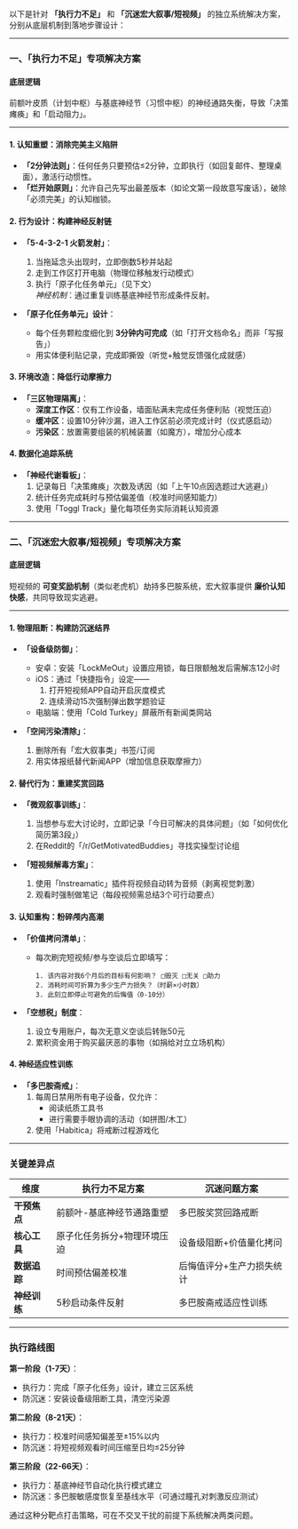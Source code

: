 以下是针对 **「执行力不足」** 和 **「沉迷宏大叙事/短视频」** 的独立系统解决方案，分别从底层机制到落地步骤设计：

---

### **一、「执行力不足」专项解决方案**  
#### **底层逻辑**  
前额叶皮质（计划中枢）与基底神经节（习惯中枢）的神经通路失衡，导致「决策瘫痪」和「启动阻力」。

---

#### **1. 认知重塑：消除完美主义陷阱**  
- **「2分钟法则」**：任何任务只要预估≤2分钟，立即执行（如回复邮件、整理桌面），激活行动惯性。  
- **「烂开始原则」**：允许自己先写出最差版本（如论文第一段故意写废话），破除「必须完美」的认知枷锁。  

#### **2. 行为设计：构建神经反射链**  
- **「5-4-3-2-1 火箭发射」**：  
  1. 当拖延念头出现时，立即倒数5秒并站起  
  2. 走到工作区打开电脑（物理位移触发行动模式）  
  3. 执行「原子化任务单元」（见下文）  
  *神经机制*：通过重复训练基底神经节形成条件反射。  

- **「原子化任务单元」设计**：  
  - 每个任务颗粒度细化到 **3分钟内可完成**（如「打开文档命名」而非「写报告」）  
  - 用实体便利贴记录，完成即撕毁（听觉+触觉反馈强化成就感）  

#### **3. 环境改造：降低行动摩擦力**  
- **「三区物理隔离」**：  
  - **深度工作区**：仅有工作设备，墙面贴满未完成任务便利贴（视觉压迫）  
  - **缓冲区**：设置10分钟沙漏，进入工作区前必须完成计时（仪式感启动）  
  - **污染区**：放置需要组装的机械装置（如魔方），增加分心成本  

#### **4. 数据化追踪系统**  
- **「神经代谢看板」**：  
  1. 记录每日「决策瘫痪」次数及诱因（如「上午10点因选题过大逃避」）  
  2. 统计任务完成耗时与预估偏差值（校准时间感知能力）  
  3. 使用「Toggl Track」量化每项任务实际消耗认知资源  

---

### **二、「沉迷宏大叙事/短视频」专项解决方案**  
#### **底层逻辑**  
短视频的 **可变奖励机制**（类似老虎机）劫持多巴胺系统，宏大叙事提供 **廉价认知快感**，共同导致现实逃避。  

---

#### **1. 物理阻断：构建防沉迷结界**  
- **「设备级防御」**：  
  - 安卓：安装「LockMeOut」设置应用锁，每日限额触发后需解冻12小时  
  - iOS：通过「快捷指令」设定——  
    1. 打开短视频APP自动开启灰度模式  
    2. 连续滑动15次强制弹出数学题验证  
  - 电脑端：使用「Cold Turkey」屏蔽所有新闻类网站  

- **「空间污染清除」**：  
  1. 删除所有「宏大叙事类」书签/订阅  
  2. 用实体报纸替代新闻APP（增加信息获取摩擦力）  

#### **2. 替代行为：重建奖赏回路**  
- **「微观叙事训练」**：  
  1. 当想参与宏大讨论时，立即记录「今日可解决的具体问题」（如「如何优化简历第3段」）  
  2. 在Reddit的「/r/GetMotivatedBuddies」寻找实操型讨论组  

- **「短视频解毒方案」**：  
  1. 使用「Instreamatic」插件将视频自动转为音频（剥离视觉刺激）  
  2. 观看时强制做笔记（每段视频需总结3个可行动要点）  

#### **3. 认知重构：粉碎颅内高潮**  
- **「价值拷问清单」**：  
  - 每次刷完短视频/参与空谈后立即填写：  
    ```
    1. 该内容对我6个月后的目标有何影响？ □毁灭 □无关 □助力  
    2. 消耗时间可折算为多少生产力损失？（时薪×小时数）  
    3. 此刻立即停止可避免的后悔值（0-10分）  
    ```  

- **「空想税」制度**：  
  1. 设立专用账户，每次无意义空谈后转账50元  
  2. 累积资金用于购买最厌恶的事物（如捐给对立立场机构）  

#### **4. 神经适应性训练**  
- **「多巴胺斋戒」**：  
  1. 每周日禁用所有电子设备，仅允许：  
     - 阅读纸质工具书  
     - 进行需要手眼协调的活动（如拼图/木工）  
  2. 使用「Habitica」将戒断过程游戏化  

---

### **关键差异点**  
| 维度            | 执行力不足方案                          | 沉迷问题方案                          |  
|-----------------|---------------------------------------|---------------------------------------|  
| **干预焦点**     | 前额叶-基底神经节通路重塑               | 多巴胺奖赏回路戒断                    |  
| **核心工具**     | 原子化任务拆分+物理环境压迫              | 设备级阻断+价值量化拷问                |  
| **数据追踪**     | 时间预估偏差校准                        | 后悔值评分+生产力损失统计               |  
| **神经训练**     | 5秒启动条件反射                         | 多巴胺斋戒适应性训练                   |  

---

### **执行路线图**  
**第一阶段（1-7天）**：  
- 执行力：完成「原子化任务」设计，建立三区系统  
- 防沉迷：安装设备级阻断工具，清空污染源  

**第二阶段（8-21天）**：  
- 执行力：校准时间感知偏差至±15%以内  
- 防沉迷：将短视频观看时间压缩至日均≤25分钟  

**第三阶段（22-66天）**：  
- 执行力：基底神经节自动化执行模式建立  
- 防沉迷：多巴胺敏感度恢复至基线水平（可通过瞳孔对刺激反应测试）  

通过这种分靶点打击策略，可在不交叉干扰的前提下系统解决两类问题。